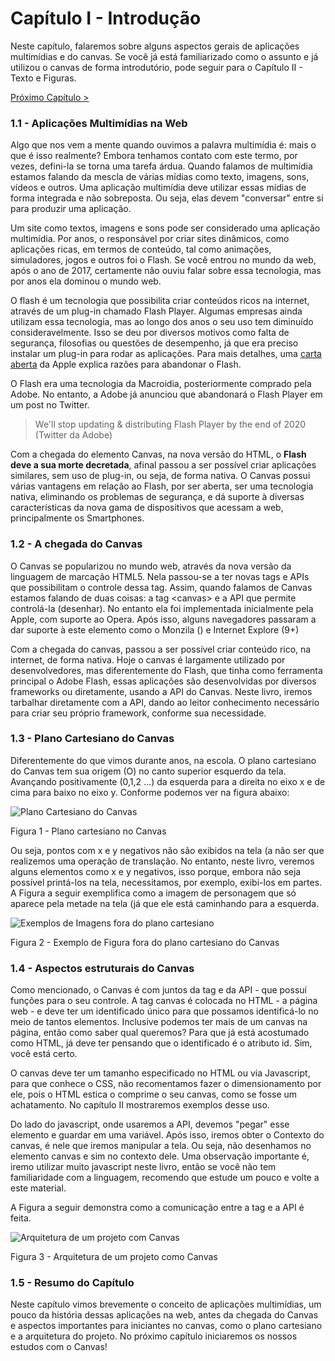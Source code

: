 # Capítulo I - Introdução

Neste capítulo, falaremos sobre alguns aspectos gerais de aplicações multimídias e do canvas. Se você já está familiarizado como o assunto e já utilizou o canvas de forma introdutório, pode seguir para o Capítulo II - Texto e Figuras.

 [Próximo Capítulo >](https://github.com/LuisAraujo/Livro-Canvas-HTML5-do-Alpha-ao-Z-index/tree/master/cap2%20-Textos%20e%20Figuras)

### 1.1 - Aplicações Multimídias na Web

Algo que nos vem a mente quando ouvimos a palavra multimídia é: mais o que é isso realmente? Embora tenhamos contato com este termo, por vezes, defini-la se torna uma tarefa árdua. Quando falamos de multimídia estamos falando da mescla de várias mídias como texto, imagens, sons, vídeos e outros. Uma aplicação multimídia deve utilizar essas mídias de forma integrada e não sobreposta. Ou seja, elas devem "conversar" entre si para produzir uma aplicação. 

Um site como textos, imagens e sons pode ser considerado uma aplicação multimídia. Por anos, o responsável por criar sites dinâmicos, como aplicações ricas, em termos de conteúdo, tal como animações, simuladores, jogos e outros foi o Flash. Se você entrou no mundo da web, após o ano de 2017, certamente não ouviu falar sobre essa tecnologia, mas por anos ela dominou o mundo web.

O flash é um tecnologia que possibilita criar conteúdos ricos na internet, através de um plug-in chamado Flash Player. Algumas empresas ainda utilizam essa tecnologia, mas ao longo dos anos o seu uso tem diminuído consideravelmente. Isso se deu por diversos motivos como falta de segurança, filosofias ou questões de desempenho, já que era preciso instalar um plug-in para rodar as aplicações.  Para mais detalhes, uma [carta aberta](https://www.apple.com/hotnews/thoughts-on-flash/) da Apple explica razões para abandonar o Flash.

O Flash era uma tecnologia da Macroidia, posteriormente comprado pela Adobe. No entanto, a Adobe já anunciou que abandonará o Flash Player em um post no Twitter.

> We'll stop updating & distributing Flash Player by the end of 2020 (Twitter da Adobe)

Com a chegada do elemento Canvas, na nova versão do HTML, o **Flash deve a sua morte decretada**, afinal passou a ser possível criar aplicações similares, sem uso de plug-in, ou seja, de forma nativa. O Canvas possui várias vantagens em relação ao Flash, por ser aberta, ser uma tecnologia nativa, eliminando os problemas de segurança, e dá suporte à diversas características da nova gama de dispositivos que acessam a web, principalmente os Smartphones. 

### 1.2 - A chegada do Canvas

O Canvas se popularizou no mundo web, através da nova versão da linguagem de marcação HTML5. Nela passou-se a ter novas tags e APIs que possibilitam o controle dessa tag. Assim, quando falamos de Canvas estamos falando de duas coisas: a tag <canvas\> e a API que permite controlá-la (desenhar). No entanto ela foi implementada inicialmente pela Apple, com suporte ao Opera. Após isso, alguns navegadores passaram a dar suporte à este elemento como o Monzila () e Internet Explore (9+)

Com a chegada do canvas, passou a ser possível criar conteúdo rico, na internet, de forma nativa. Hoje o canvas é largamente utilizado por desenvolvedores, mas diferentemente do Flash, que tinha como ferramenta principal o Adobe Flash, essas aplicações são desenvolvidas por diversos frameworks ou diretamente, usando a API do Canvas. Neste livro, iremos tarbalhar diretamente com a API, dando ao leitor conhecimento necessário para criar seu próprio framework, conforme sua necessidade. 


### 1.3 - Plano Cartesiano do Canvas

Diferentemente do que vimos durante anos, na escola. O plano cartesiano do Canvas tem sua origem (O) no canto superior esquerdo da tela. Avançando positivamente (0,1,2 ...) da esquerda para a direita no eixo x e de cima para baixo no eixo y.  Conforme podemos ver na figura abaixo:

![Plano Cartesiano do Canvas](https://github.com/LuisAraujo/Livro-Canvas-HTML5-do-Alpha-ao-Z-index/blob/master/cap1-Introducao/fig1-plano-catersizano.png)

Figura 1 - Plano cartesiano no Canvas

Ou seja, pontos com x e y negativos não são exibidos na tela (a não ser que realizemos uma operação de translação. No entanto, neste livro, veremos alguns elementos como x e y negativos, isso porque, embora não seja possível printá-los na tela, necessitamos, por exemplo, exibi-los em partes. A Figura a seguir exemplifica como a imagem de personagem que só aparece pela metade na tela (já que ele está caminhando para a esquerda.

![Exemplos de Imagens fora do plano cartesiano](https://github.com/LuisAraujo/Livro-Canvas-HTML5-do-Alpha-ao-Z-index/blob/master/cap1-Introducao/fig2-plano-catersizano.png)

Figura 2 - Exemplo de Figura fora do plano cartesiano do Canvas


### 1.4 - Aspectos estruturais do Canvas

Como mencionado, o Canvas é com juntos da tag e da API - que possuí funções para o seu controle. A tag canvas é colocada no HTML - a página web - e deve ter um identificado único para que possamos identificá-lo no meio de tantos elementos. Inclusive podemos ter mais de um canvas na página, então como saber qual queremos? Para que já está acostumado como HTML, já deve ter pensando que o identificado é o atributo id. Sim, você está certo. 

O canvas deve ter um tamanho especificado no HTML ou via Javascript, para que conhece o CSS, não recomentamos fazer o dimensionamento por ele, pois o HTML estica o comprime o seu canvas, como se fosse um achatamento. No capítulo II mostraremos exemplos desse uso. 

Do lado do javascript, onde usaremos a API, devemos "pegar" esse elemento e guardar em uma variável. Após isso, iremos obter o Contexto do canvas, é nele que iremos manipular a tela. Ou seja, não desenhamos no elemento canvas e sim no contexto dele. Uma observação importante é, iremo utilizar muito javascript neste livro, então se você não tem familiaridade com a linguagem, recomendo que estude um pouco e volte a este material. 

A Figura a seguir demonstra como a comunicação entre a tag e a API é feita.

![Arquitetura de um projeto com Canvas](https://github.com/LuisAraujo/Livro-Canvas-HTML5-do-Alpha-ao-Z-index/blob/master/cap1-Introducao/fig3-arquitetura-canvas.png)

Figura 3 - Arquitetura de um projeto como Canvas

### 1.5 - Resumo do Capítulo

Neste capítulo vimos brevemente o conceito de aplicações multimídias, um pouco da história dessas aplicações na web, antes da chegada do Canvas e aspectos importantes para iniciantes no canvas, como o plano cartesiano e a arquitetura do projeto. No próximo capítulo iniciaremos os nossos estudos com o Canvas! 
